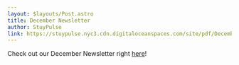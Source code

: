 ```yaml
---
layout: $layouts/Post.astro
title: December Newsletter
author: StuyPulse
link: https://stuypulse.nyc3.cdn.digitaloceanspaces.com/site/pdf/December%20Newsletter%202020.pdf
---
```

Check out our December Newsletter right [here](https://stuypulse.nyc3.cdn.digitaloceanspaces.com/site/pdf/December%20Newsletter%202020.pdf)!

